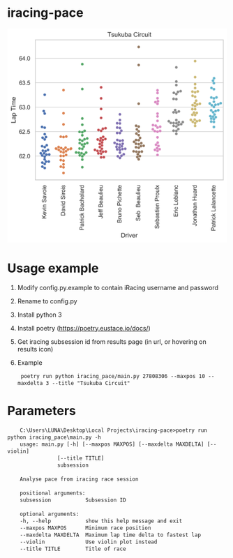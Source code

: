 # iracing-pace


![](demo/demo.png)


# Usage example

1. Modify config.py.example to contain iRacing username and password

2. Rename to config.py

3. Install python 3

4. Install poetry (https://poetry.eustace.io/docs/)

5. Get iracing subsession id from results page (in url, or hovering on results icon)

5. Example

        poetry run python iracing_pace/main.py 27808306 --maxpos 10 --maxdelta 3 --title "Tsukuba Circuit"



# Parameters
        C:\Users\LUNA\Desktop\Local Projects\iracing-pace>poetry run python iracing_pace\main.py -h
        usage: main.py [-h] [--maxpos MAXPOS] [--maxdelta MAXDELTA] [--violin]
                    [--title TITLE]
                    subsession

        Analyse pace from iracing race session

        positional arguments:
        subsession           Subsession ID

        optional arguments:
        -h, --help           show this help message and exit
        --maxpos MAXPOS      Minimum race position
        --maxdelta MAXDELTA  Maximum lap time delta to fastest lap
        --violin             Use violin plot instead
        --title TITLE        Title of race
